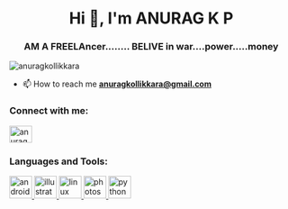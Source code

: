 <h1 align="center">Hi 👋, I'm ANURAG K P</h1>
<h3 align="center">AM A FREELAncer........ BELIVE in war....power.....money</h3>

<p align="left"> <img src="https://komarev.com/ghpvc/?username=anuragkollikkara&label=Profile%20views&color=0e75b6&style=flat" alt="anuragkollikkara" /> </p>

- 📫 How to reach me **anuragkollikkara@gmail.com**

<h3 align="left">Connect with me:</h3>
<p align="left">
<a href="https://linkedin.com/in/anuragh k p" target="blank"><img align="center" src="https://cdn.jsdelivr.net/npm/simple-icons@3.0.1/icons/linkedin.svg" alt="anuragh k p" height="30" width="40" /></a>
</p>

<h3 align="left">Languages and Tools:</h3>
<p align="left"> <a href="https://developer.android.com" target="_blank"> <img src="https://devicons.github.io/devicon/devicon.git/icons/android/android-original-wordmark.svg" alt="android" width="40" height="40"/> </a> <a href="https://www.adobe.com/in/products/illustrator.html" target="_blank"> <img src="https://www.vectorlogo.zone/logos/adobe_illustrator/adobe_illustrator-icon.svg" alt="illustrator" width="40" height="40"/> </a> <a href="https://www.linux.org/" target="_blank"> <img src="https://devicons.github.io/devicon/devicon.git/icons/linux/linux-original.svg" alt="linux" width="40" height="40"/> </a> <a href="https://www.photoshop.com/en" target="_blank"> <img src="https://devicons.github.io/devicon/devicon.git/icons/photoshop/photoshop-plain.svg" alt="photoshop" width="40" height="40"/> </a> <a href="https://www.python.org" target="_blank"> <img src="https://devicons.github.io/devicon/devicon.git/icons/python/python-original.svg" alt="python" width="40" height="40"/> </a> </p>
